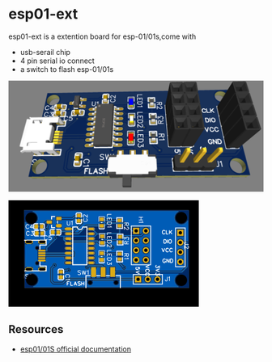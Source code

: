 # esp01-ext

esp01-ext is a extention board for esp-01/01s,come with
- usb-serail chip 
- 4 pin serial io connect
- a switch to  flash esp-01/01s

![pcb](https://github.com/bj5/esp01-ext/blob/main/docs/esp01-ext-3d.png)

![pcb](https://github.com/bj5/esp01-ext/blob/main/docs/esp01-ext.svg)
## Resources

- [esp01/01S official documentation](https://docs.ai-thinker.com/en/esp8266)
